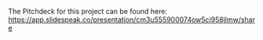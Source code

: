 The Pitchdeck for this project can be found here: https://app.slidespeak.co/presentation/cm3u555900074ow5ci958jlmw/share